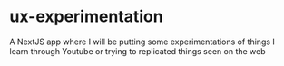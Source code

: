 # ux-experimentation
A NextJS app where I will be putting some experimentations of things I learn through Youtube or trying to replicated things seen on the web
